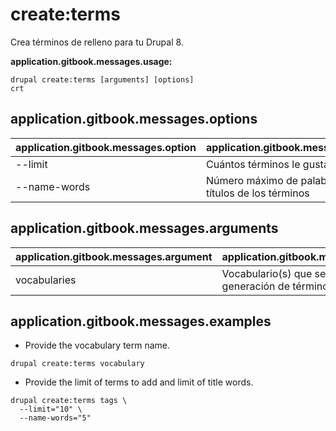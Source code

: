 # create:terms
Crea términos de relleno para tu Drupal 8.

**application.gitbook.messages.usage:**
```
drupal create:terms [arguments] [options]
crt
```

## application.gitbook.messages.options
application.gitbook.messages.option | application.gitbook.messages.details
-------|-------------
--limit | Cuántos términos le gustaría crear
--name-words | Número máximo de palabras en los títulos de los términos

## application.gitbook.messages.arguments
application.gitbook.messages.argument | application.gitbook.messages.details
---------|-------------
vocabularies | Vocabulario(s) que serán usados en la generación de términos

## application.gitbook.messages.examples
* Provide the vocabulary term name.
```
drupal create:terms vocabulary
```
* Provide the limit of terms to add and limit of title words.
```
drupal create:terms tags \
  --limit="10" \
  --name-words="5"
```
